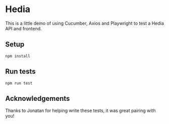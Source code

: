 # Hedia

This is a little demo of using Cucumber, Axios and Playwright to test a Hedia API and frontend.

## Setup

    npm install

## Run tests

    npm run test

## Acknowledgements

Thanks to Jonatan for helping write these tests, it was great pairing with you!
